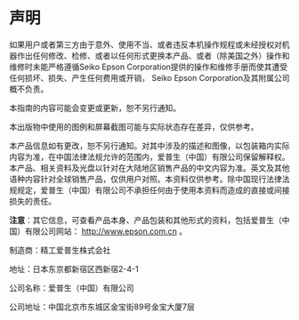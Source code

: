# 声明

如果用户或者第三方由于意外、使用不当、或者违反本机操作规程或未经授权对机器作出任何修改、检修、或者以任何形式更换本产品、或者（除美国之外）操作和维修时未能严格遵循Seiko Epson Corporation提供的操作和维修手册而使其遭受任何损坏、损失、产生任何费用或开销， Seiko Epson Corporation及其附属公司概不负责。

本指南的内容可能会变更或更新，恕不另行通知。

本出版物中使用的图例和屏幕截图可能与实际状态存在差异，仅供参考。

本产品信息如有更改，恕不另行通知。对其中涉及的描述和图像，以包装箱内实际内容为准，在中国法律法规允许的范围内，爱普生（中国）有限公司保留解释权。 本产品、相关资料及光盘以针对在大陆地区销售产品的中文内容为准。英文及其他语种内容针对全球销售产品，仅供用户对照。本资料仅供参考。除中国现行法律法规规定，爱普生（中国）有限公司不承担任何由于使用本资料而造成的直接或间接损失的责任。

**注意**：其它信息，可查看产品本身、产品包装和其他形式的资料，包括爱普生（中国）有限公司网站： http://www.epson.com.cn 。

制造商：精工爱普生株式会社

地址：日本东京都新宿区西新宿2-4-1

公司名称：爱普生（中国）有限公司

公司地址：中国北京市东城区金宝街89号金宝大厦7层
